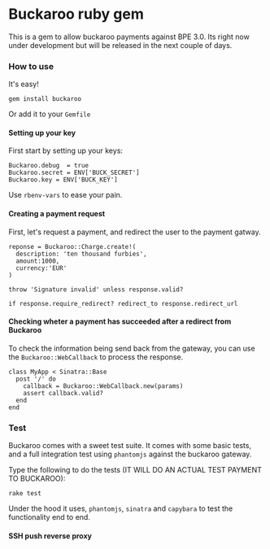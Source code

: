 # Buckaroo ruby gem

This is a gem to allow buckaroo payments against BPE 3.0. Its right now under development
but will be released in the next couple of days.

### How to use

It's easy!

```
gem install buckaroo
```

Or add it to your `Gemfile`

#### Setting up your key

First start by setting up your keys:

```
Buckaroo.debug  = true
Buckaroo.secret = ENV['BUCK_SECRET']
Buckaroo.key = ENV['BUCK_KEY']
```

Use ``rbenv-vars`` to ease your pain.

#### Creating a payment request

First, let's request a payment, and redirect the user to the payment gatway.

```
reponse = Buckaroo::Charge.create!(
  description: 'ten thousand furbies',
  amount:1000,
  currency:'EUR'
)

throw 'Signature invalid' unless response.valid?

if response.require_redirect? redirect_to response.redirect_url
```

#### Checking wheter a payment has succeeded after a redirect from Buckaroo

To check the information being send back from the gateway, you can use the ``Buckaroo::WebCallback`` to process the response.

```
class MyApp < Sinatra::Base
  post '/' do
    callback = Buckaroo::WebCallback.new(params)
    assert callback.valid?
  end
end
```

### Test

Buckaroo comes with a sweet test suite. It comes with some basic tests, and a full integration test using ``phantomjs`` against the buckaroo gateway.

Type the following to do the tests (IT WILL DO AN ACTUAL TEST PAYMENT TO BUCKAROO):

```
rake test
```

Under the hood it uses, `phantomjs`, `sinatra` and `capybara` to test the functionality end to end.


#### SSH push reverse proxy

